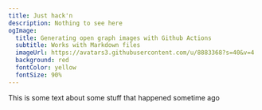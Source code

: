 ```yaml
---
title: Just hack'n
description: Nothing to see here
ogImage:
  title: Generating open graph images with Github Actions
  subtitle: Works with Markdown files
  imageUrl: https://avatars3.githubusercontent.com/u/8883368?s=40&v=4
  background: red
  fontColor: yellow
  fontSize: 90%
---
```


This is some text about some stuff that happened sometime ago
